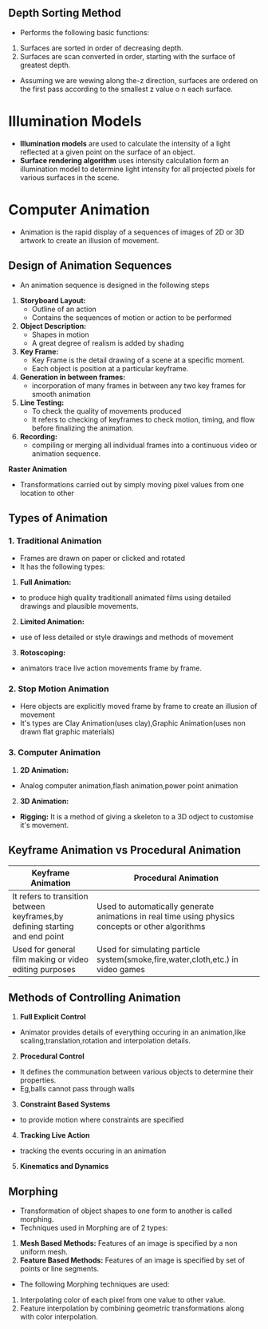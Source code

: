 ## Depth Sorting Method
- Performs the following basic functions: 
1. Surfaces are sorted in  order of  decreasing depth. 
2.  Surfaces are scan  converted  in  order, starting with  the surface  of greatest 
depth.

- Assuming we are wewing along the-z direction, surfaces are ordered on the first  pass according to the smallest z  value o n   each surface.

# Illumination Models
- **Illumination models** are used to calculate the intensity of a light reflected at a given point on the surface of an object.
- **Surface rendering algorithm** uses intensity calculation form an illumination model to determine light intensity for all projected pixels for various surfaces in the scene.

# Computer Animation
- Animation is the rapid display of a sequences of images of 2D or 3D artwork to create an illusion of movement.

## Design of Animation Sequences
- An animation sequence is designed in the following steps

1. **Storyboard Layout:** 
    - Outline of an action
    - Contains the sequences of motion or action to be performed
2. **Object Description:**
    - Shapes in motion
    - A great degree of realism is added by shading
3. **Key Frame:**
    - Key Frame is the detail drawing of a scene at a specific moment.
    - Each object is position at a particular keyframe.
4. **Generation in between frames:**
    - incorporation of many frames in between any two key frames for smooth animation
5. **Line Testing:**
    - To check the quality of movements produced
    - It refers to checking of keyframes to check motion, timing, and flow before finalizing the animation.
6. **Recording:**
    - compiling or merging all individual frames into a continuous video or animation sequence.

**Raster Animation**
-  Transformations carried out by simply moving pixel values from one location to other

## Types of Animation
### 1. Traditional Animation
- Frames are drawn on paper or clicked and rotated
- It has the following types:
1. **Full Animation:**
- to produce high quality traditionall animated films using detailed drawings and plausible movements.
2. **Limited Animation:**
- use of less detailed or style drawings and methods of movement
3. **Rotoscoping:**
- animators trace live action movements frame by frame.  

### 2. Stop Motion Animation
-  Here objects are explicitly moved frame by frame to create an illusion of movement
- It's types are Clay Animation(uses clay),Graphic Animation(uses non drawn flat graphic materials)

### 3. Computer Animation
1. **2D Animation:**
- Analog computer animation,flash animation,power point animation
2. **3D Animation:**
- **Rigging:** It is a method of giving a skeleton to a 3D odject to customise it's movement.

## Keyframe Animation vs Procedural Animation
|Keyframe Animation|Procedural Animation|
|-|-|
|It refers to transition between keyframes,by defining starting and end point|Used to automatically generate animations in real time using physics concepts or other algorithms|
|Used for general film making or video editing purposes|Used for simulating particle system(smoke,fire,water,cloth,etc.) in video games|

## Methods of Controlling Animation
1. **Full Explicit Control**
- Animator provides details of everything occuring in an animation,like scaling,translation,rotation and interpolation details.
2. **Procedural Control**
- It defines the communation between various objects to determine their properties.
- Eg,balls cannot pass through walls
3. **Constraint Based Systems**
- to provide motion where constraints are specified
4. **Tracking Live Action**
- tracking the events occuring in an animation
5. **Kinematics and Dynamics**

## Morphing
- Transformation of object shapes to one form to another is called morphing.
- Techniques used in Morphing are of 2 types:
1. **Mesh Based Methods:** Features of an image is specified by a non uniform mesh.
2. **Feature Based Methods:** Features of an image is specified by set of points or line segments.

- The following Morphing techniques are used:
1. Interpolating color of each pixel from one value to other value.
2. Feature interpolation by combining geometric transformations along with color interpolation.
